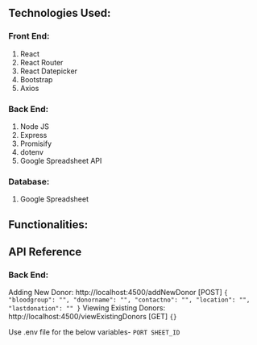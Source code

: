 ## Technologies Used:

### Front End:
1. React
2. React Router
3. React Datepicker
4. Bootstrap
5. Axios

### Back End:
1. Node JS
2. Express
3. Promisify
4. dotenv
5. Google Spreadsheet API

### Database:
1. Google Spreadsheet

## Functionalities:


## API Reference

### Back End: 

Adding New Donor: http://localhost:4500/addNewDonor [POST]
`
{
	"bloodgroup": "",
	"donorname": "",
	"contactno": "",
	"location": "",
	"lastdonation": ""
}
`
Viewing Existing Donors: http://localhost:4500/viewExistingDonors [GET]
`
{}
`


Use .env file for the below variables-
`
PORT
SHEET_ID
`